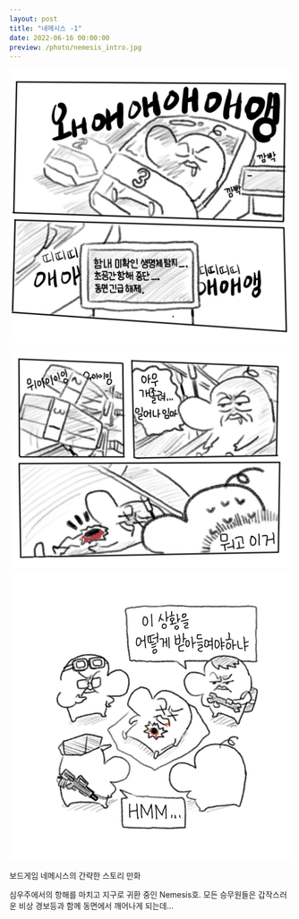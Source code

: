 ```yaml
---
layout: post
title: "네메시스 -1"
date: 2022-06-16 00:00:00
preview: /photo/nemesis_intro.jpg
---
```


<img src="/photo/nemesis_1.1.jpg" width="1000">
<img src="/photo/nemesis_1.2.jpg" width="1000">
<img src="/photo/nemesis_1.3.jpg" width="1000">

보드게임 네메시스의 간략한 스토리 만화

심우주에서의 항해를 마치고 지구로 귀환 중인 Nemesis호.
모든 승무원들은 갑작스러운 비상 경보등과 함께 동면에서 깨어나게 되는데...
